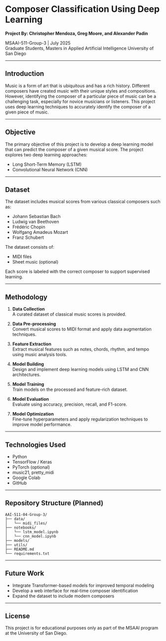 # Composer Classification Using Deep Learning

**Project By: Christopher Mendoza, Greg Moore, and Alexander Padin**

MSAAI-511-Group-3 | July 2025  
Graduate Students, Masters in Applied Artificial Intelligence
University of San Diego

---

## Introduction

Music is a form of art that is ubiquitous and has a rich history. Different composers have created music with their unique styles and compositions. However, identifying the composer of a particular piece of music can be a challenging task, especially for novice musicians or listeners. This project uses deep learning techniques to accurately identify the composer of a given piece of music.

---

## Objective

The primary objective of this project is to develop a deep learning model that can predict the composer of a given musical score. The project explores two deep learning approaches:

- Long Short-Term Memory (LSTM)
- Convolutional Neural Network (CNN)

---

## Dataset

The dataset includes musical scores from various classical composers such as:

- Johann Sebastian Bach
- Ludwig van Beethoven
- Frédéric Chopin
- Wolfgang Amadeus Mozart
- Franz Schubert

The dataset consists of:

- MIDI files
- Sheet music (optional)

Each score is labeled with the correct composer to support supervised learning.

---

## Methodology

1. **Data Collection**  
   A curated dataset of classical music scores is provided.

2. **Data Pre-processing**  
   Convert musical scores to MIDI format and apply data augmentation techniques.

3. **Feature Extraction**  
   Extract musical features such as notes, chords, rhythm, and tempo using music analysis tools.

4. **Model Building**  
   Design and implement deep learning models using LSTM and CNN architectures.

5. **Model Training**  
   Train models on the processed and feature-rich dataset.

6. **Model Evaluation**  
   Evaluate using accuracy, precision, recall, and F1-score.

7. **Model Optimization**  
   Fine-tune hyperparameters and apply regularization techniques to improve model performance.

---

## Technologies Used

- Python
- TensorFlow / Keras
- PyTorch (optional)
- music21, pretty_midi
- Google Colab
- GitHub

---

## Repository Structure (Planned)

```
AAI-511-04-Group-3/
├── data/
│   └── midi_files/
├── notebooks/
│   └── lstm_model.ipynb
│   └── cnn_model.ipynb
├── models/
├── utils/
├── README.md
└── requirements.txt
```

---

## Future Work

- Integrate Transformer-based models for improved temporal modeling
- Develop a web interface for real-time composer identification
- Expand the dataset to include modern composers

---

## License

This project is for educational purposes only as part of the MSAAI program at the University of San Diego.
